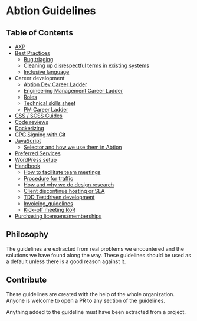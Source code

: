 # Abtion Guidelines
## Table of Contents
- [AXP](./axp/)
- [Best Practices](./best-practices/)
  - [Bug triaging](./best-practices/bug-triaging.md)
  - [Cleaning up disrespectful terms in existing systems](./best-practices/terms.md)
  - [Inclusive language](./best-practices/inclusive-language.md)
- Career development
  - [Abtion Dev Career Ladder](./career/ladder.md)
  - [Engineering Management Career Ladder](./career/em-ladder.md)
  - [Roles](./career/roles.md)
  - [Technical skills sheet](./career/technical-skills-sheet.md)
  - [PM Career Ladder](./PM_career_ladder.md)
- [CSS / SCSS Guides](./CSS%20/%20SCSS/)
- [Code reviews](./code-reviews/)
- [Dockerizing](./docker/)
- [GPG Signing with Git](./gpg-signing/)
- [JavaScript](./javascript/)
  - [Selector and how we use them in Abtion](./javascript/selectors.md)
- [Preferred Services](./services/)
- [WordPress setup](./wordpress/)
- [Handbook](./handbook)
  - [How to facilitate team meetings](./handbook/how_to_facilitate_team_meetings.md)
  - [Procedure for traffic](./handbook/procedure_for_traffic.md)
  - [How and why we do design research](./handbook/how_and_why_we_do_design_research.md)
  - [Client discontinue hosting or SLA](./handbook/client_discontinue_hosting_or_SLA.md)
  - [TDD Testdriven development](./handbook/tdd_testdriven_development.md)
  - [Invoicing_guidelines](./handbook/invoicing_guidelines.md)
  - [Kick-off meeting RoR](./handbook/kick_off_meeting_RubyOnRails.md)
- [Purchasing licensens/memberships](./purchasing_licenses_and_memberships.md)


## Philosophy

The guidelines are extracted from real problems we encountered and the solutions we have found along the way. These guidelines should be used as a default unless there is a good reason against it.

## Contribute

These guidelines are created with the help of the whole organization. Anyone is welcome to open a PR to any section of the guidelines.

Anything added to the guideline must have been extracted from a project.
